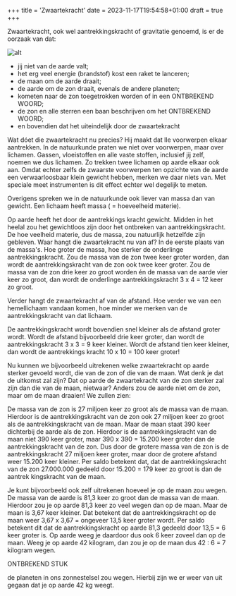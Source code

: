 +++
title = 'Zwaartekracht'
date = 2023-11-17T19:54:58+01:00
draft = true
+++

Zwaartekracht, ook wel aantrekkingskracht of gravitatie genoemd, is er de oorzaak van dat:

![alt](/eruption.webp)

- jij niet van de aarde valt;
- het erg veel energie (brandstof) kost een raket te lanceren;
- de maan om de aarde draait;
- de aarde om de zon draait, evenals de andere planeten;
- kometen naar de zon toegetrokken worden of in een ONTBREKEND WOORD;
- de zon en alle sterren een baan beschrijven om het ONTBREKEND WOORD;
- en bovendien dat het uiteindelijk door de zwaartekracht

Wat dóet die zwaartekracht nu precies? Hij maakt dat  lle voorwerpen elkaar aantrekken. In de natuurkunde praten we niet over voorwerpen, maar over lichamen. Gassen, vloeistoffen en alle vaste stoffen, inclusief jij zelf, noemen we dus lichamen. Zo trekken twee lichamen op aarde elkaar ook aan. Omdat echter zelfs de zwaarste voorwerpen ten opzichte van de aarde een verwaarloosbaar klein gewicht hebben, merken we daar niets van. Met speciale meet instrumenten is dit effect echter wel degelijk te meten.

Overigens spreken we in de natuurkunde ook liever van massa dan van gewicht. Een lichaam heeft massa ( = hoeveelheid materie).

Op aarde heeft het door de aantrekkings kracht gewicht. Midden in het heelal zou het gewichtloos zijn door het ontbreken van aantrekkingskracht. De hoe veelheid materie, dus de massa, zou natuurlijk hetzelfde zijn gebleven.
Waar hangt die zwaartekracht nu van af? In de eerste plaats van de massa's. Hoe groter de massa, hoe sterker de onderlinge aantrekkingskracht. Zou de massa van de zon twee keer groter worden, dan wordt de aantrekkingskracht van de zon ook twee keer groter. Zou de massa van de zon drie keer zo groot worden én de massa van de aarde vier keer zo groot, dan wordt de onderlinge aantrekkingskracht 3 x 4 = 12 keer zo groot.

Verder hangt de zwaartekracht af van de afstand. Hoe verder we van een hemellichaam vandaan komen, hoe minder we merken van de aantrekkingskracht van dat lichaam.

De aantrekkingskracht wordt bovendien snel kleiner als de afstand groter wordt. Wordt de afstand bijvoorbeeld drie keer groter, dan wordt de aantrekkingskracht 3 x 3 = 9 keer kleiner. Wordt de afstand tien keer kleiner, dan wordt de aantrekkings kracht 10 x 10 = 100 keer groter!

Nu kunnen we bijvoorbeeld uitrekenen welke zwaartekracht op aarde sterker gevoeld wordt, die van de zon of die van de maan. Wat denk je dat de uitkomst zal zijn? Dat op aarde de zwaartekracht van de zon sterker zal zijn dan die van de maan, nietwaar? Anders zou de aarde niet om de zon, maar om de maan draaien! We zullen zien:

De massa van de zon is 27 miljoen keer zo groot als de massa van de maan. Hierdoor is de aantrekkingskracht van de zon ook 27 miljoen keer zo groot als de aantrekkingskracht van de maan. Maar de maan staat 390 keer dichterbij de aarde als de zon. Hierdoor is de aantrekkingskracht van de maan niet 390 keer groter, maar 390 x 390 = 15.200 keer groter dan de aantrekkingskracht van de zon. Dus door de grotere massa van de zon is de aantrekkingskracht 27 miljoen keer groter, maar door de grotere afstand weer 15.200 keer kleiner. Per saldo betekent dat, dat de aantrekkingskracht van de zon 27.000.000 gedeeld door 15.200 = 179 keer zo groot is dan de aantrek kingskracht van de maan.

Je kunt bijvoorbeeld ook zelf uitrekenen hoeveel je op de maan zou wegen. De massa van de aarde is 81,3 keer zo groot dan de massa van de maan. Hierdoor zou je op aarde 81,3 keer zo veel wegen dan op de maan. Maar de maan is 3,67 keer kleiner. Dat betekent dat de aantrekkingskracht op de maan weer 3,67 x 3,67 = ongeveer 13,5 keer groter wordt. Per saldo betekent dit dat de aantrekkingskracht op aarde 81,3 gedeeld door 13,5 = 6 keer groter is. Op aarde weeg je daardoor dus ook 6 keer zoveel dan op de maan. Weeg je op aarde 42 kilogram, dan zou je op de maan dus 42 : 6 = 7 kilogram wegen.

ONTBREKEND STUK

de planeten in ons zonnestelsel zou wegen. Hierbij zijn we er weer van uit gegaan dat je op aarde 42 kg weegt.
